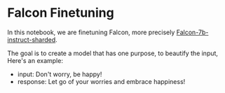# Falcon Finetuning

In this notebook, we are finetuning Falcon, more precisely [Falcon-7b-instruct-sharded](https://huggingface.co/vilsonrodrigues/falcon-7b-instruct-sharded).

The goal is to create a model that has one purpose, to beautify the input, Here's an example:

- input: Don't worry, be happy!
- response: Let go of your worries and embrace happiness!
